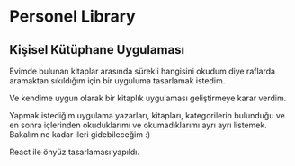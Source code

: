 # Personel Library

## Kişisel Kütüphane Uygulaması

Evimde bulunan kitaplar arasında sürekli hangisini okudum diye raflarda aramaktan sıkıldığım için bir uyguluma tasarlamak istedim.

Ve kendime uygun olarak bir kitaplık uygulaması geliştirmeye karar verdim.

Yapmak istediğim uygulama yazarları, kitapları, kategorilerin bulunduğu ve en sonra içlerinden okuduklarımı ve okumadıklarımı ayrı ayrı
listemek. Bakalım ne kadar ileri gidebileceğim :)

React ile önyüz tasarlaması yapıldı.


